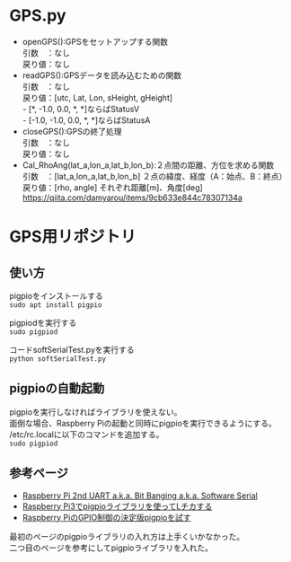 ﻿# GPS.py
- openGPS():GPSをセットアップする関数  
	引数　：なし  
	戻り値：なし  
- readGPS():GPSデータを読み込むための関数  
	引数　：なし  
	戻り値：[utc, Lat, Lon, sHeight, gHeight]  
		- [*, -1.0, 0.0, *, *]ならばStatusV  
		- [-1.0, -1.0, 0.0, *, *]ならばStatusA  
- closeGPS():GPSの終了処理  
	引数　：なし  
	戻り値：なし　
- Cal_RhoAng(lat_a,lon_a,lat_b,lon_b):２点間の距離、方位を求める関数  
	引数　：[lat_a,lon_a,lat_b,lon_b] ２点の緯度、経度（A：始点、B：終点）   
	戻り値：[rho, angle] それぞれ距離[m]、角度[deg]  
	https://qiita.com/damyarou/items/9cb633e844c78307134a  
# GPS用リポジトリ
## 使い方
pigpioをインストールする  
`sudo apt install pigpio`  
  
pigpiodを実行する  
`sudo pigpiod `   
  
コードsoftSerialTest.pyを実行する  
`python softSerialTest.py`

## pigpioの自動起動
pigpioを実行しなければライブラリを使えない。  
面倒な場合、Raspberry Piの起動と同時にpigpioを実行できるようにする。  
/etc/rc.localに以下のコマンドを追加する。  
`sudo pigpiod`

## 参考ページ
- [Raspberry Pi 2nd UART a.k.a. Bit Banging a.k.a. Software Serial](https://www.rs-online.com/designspark/raspberry-pi-2nd-uart-a-k-a-bit-banging-a-k-a-software-serial)
- [Raspberry Pi3でpigpioライブラリを使ってLチカする](https://qiita.com/yuuri23/items/597fd1a40c63627e59c2)  
- [Raspberry PiのGPIO制御の決定版pigpioを試す](https://karaage.hatenadiary.jp/entry/2017/02/10/073000)  
  
最初のページのpigpioライブラリの入れ方は上手くいかなかった。  
二つ目のページを参考にしてpigpioライブラリを入れた。
